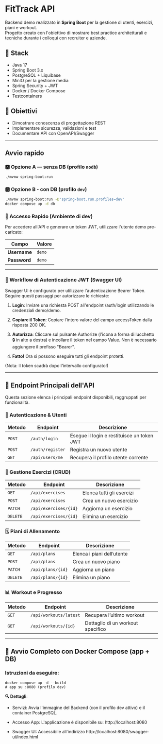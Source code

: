 ﻿# FitTrack API

Backend demo realizzato in **Spring Boot** per la gestione di utenti, esercizi, piani e workout.  
Progetto creato con l'obiettivo di mostrare best practice architetturali e tecniche durante i colloqui con recruiter e aziende.

## 📝 Stack
- Java 17
- Spring Boot 3.x
- PostgreSQL + Liquibase
- MinIO per la gestione media
- Spring Security + JWT
- Docker / Docker Compose
- Testcontainers

## 🧿 Obiettivi
- Dimostrare conoscenza di progettazione REST
- Implementare sicurezza, validazioni e test
- Documentare API con OpenAPI/Swagger

---

## Avvio rapido

### 🅰 Opzione A — senza DB (profilo `nodb`)
```bash
./mvnw spring-boot:run
```

### 🅱 Opzione B - con DB (profilo `dev`)
```bash
./mvnw spring-boot:run -D"spring-boot.run.profiles=dev"
docker compose up -d db
```

### 🚀 Accesso Rapido (Ambiente di dev)
Per accedere all'API e generare un token JWT, utilizzare l'utente demo pre-caricato:

| Campo | Valore |
|-------|---------|
| **Username** | `demo` |
| **Password** | `demo` |

---

### 🔑 Workflow di Autenticazione JWT (Swagger UI) ###
Swagger UI è configurato per utilizzare l'autenticazione Bearer Token. Seguire questi passaggi per autorizzare le richieste:

1. **Login**: Inviare una richiesta POST all'endpoint /auth/login utilizzando le credenziali demo/demo.

2. **Copiare il Token**: Copiare l'intero valore del campo accessToken dalla risposta 200 OK.

3. **Autorizza**: Cliccare sul pulsante Authorize (l'icona a forma di lucchetto 🔒 in alto a destra) e incollare il token nel campo Value. Non è necessario aggiungere il prefisso "Bearer".

4. **Fatto!** Ora si possono eseguire tutti gli endpoint protetti.

(Nota: Il token scadrà dopo l'intervallo configurato!)

---

## 🧭 Endpoint Principali dell'API ###
Questa sezione elenca i principali endpoint disponibili, raggruppati per funzionalità.

### 🔐 Autenticazione & Utenti
| Metodo | Endpoint | Descrizione |
|--------|-----------|-------------|
| `POST` | `/auth/login` | Esegue il login e restituisce un token JWT |
| `POST` | `/auth/register` | Registra un nuovo utente |
| `GET`  | `/api/users/me` | Recupera il profilo utente corrente |

### 💪 Gestione Esercizi (CRUD)
| Metodo | Endpoint | Descrizione |
|--------|-----------|-------------|
| `GET` | `/api/exercises` | Elenca tutti gli esercizi |
| `POST` | `/api/exercises` | Crea un nuovo esercizio |
| `PATCH` | `/api/exercises/{id}` | Aggiorna un esercizio |
| `DELETE` | `/api/exercises/{id}` | Elimina un esercizio |
### 🗓️ Piani di Allenamento
| Metodo | Endpoint | Descrizione |
|--------|-----------|-------------|
| `GET` | `/api/plans` | Elenca i piani dell’utente |
| `POST` | `/api/plans` | Crea un nuovo piano |
| `PATCH` | `/api/plans/{id}` | Aggiorna un piano |
| `DELETE` | `/api/plans/{id}` | Elimina un piano |
### 📊 Workout e Progresso
| Metodo | Endpoint | Descrizione |
|--------|-----------|-------------|
| `GET` | `/api/workouts/latest` | Recupera l’ultimo workout |
| `GET` | `/api/workouts/{id}` | Dettaglio di un workout specifico |

---

## 🐳 Avvio Completo con Docker Compose (app + DB)

### Istruzioni da eseguire:

```shell
docker compose up -d --build
# app su :8080 (profilo dev)
```

**🔍 Dettagli**:
- Servizi: Avvia l'immagine del Backend (con il profilo dev attivo) e il container PostgreSQL.

- Accesso App: L'applicazione è disponibile su: http://localhost:8080

- Swagger UI: Accessibile all'indirizzo http://localhost:8080/swagger-ui/index.html

